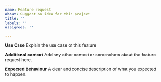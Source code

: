 ```yaml
---
name: Feature request
about: Suggest an idea for this project
title: ''
labels: ''
assignees: ''

---
```


**Use Case**
Explain the use case of this feature 

**Additional context**
Add any other context or screenshots about the feature request here.

**Expected Behaviour**
A clear and concise description of what you expected to happen.
